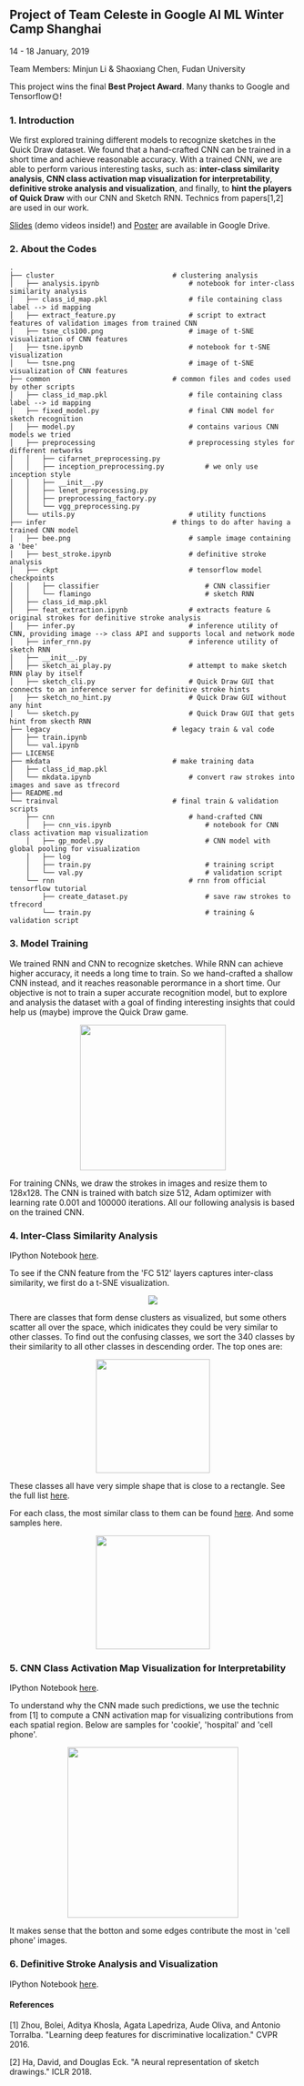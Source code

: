 ## Project of Team Celeste in Google AI ML Winter Camp Shanghai
14 - 18 January, 2019

Team Members: Minjun Li & Shaoxiang Chen, Fudan University

This project wins the final **Best Project Award**. Many thanks to Google and Tensorflow🌞!

### 1. Introduction
We first explored training different models to recognize sketches in the Quick Draw dataset. We found that a hand-crafted CNN can be trained in a short time and achieve reasonable accuracy. 
With a trained CNN, we are able to perform various interesting tasks, such as: **inter-class similarity analysis**, **CNN class activation map visualization for interpretability**, **definitive stroke analysis and visualization**, and finally, to **hint the players of Quick Draw** with our CNN and Sketch RNN. Technics from papers[1,2] are used in our work. 

[Slides](https://drive.google.com/file/d/1C3Z2w02fp16IHedLa7EsprKt8JuVorvW/view?usp=sharing) (demo videos inside!) and [Poster](https://docs.google.com/presentation/d/1ZVL8tNfcQwmrQDrjD7xsQrK2Wicy3xOxWTGXVyQEUHI/edit?usp=sharing) are available in Google Drive.

### 2. About the Codes

```
.   
├── cluster                             # clustering analysis
│   ├── analysis.ipynb                      # notebook for inter-class similarity analysis
│   ├── class_id_map.pkl                    # file containing class label --> id mapping
│   ├── extract_feature.py                  # script to extract features of validation images from trained CNN
│   ├── tsne_cls100.png                     # image of t-SNE visualization of CNN features
│   ├── tsne.ipynb                          # notebook for t-SNE visualization
│   └── tsne.png                            # image of t-SNE visualization of CNN features
├── common                              # common files and codes used by other scripts
│   ├── class_id_map.pkl                    # file containing class label --> id mapping   
│   ├── fixed_model.py                      # final CNN model for sketch recognition
│   ├── model.py                            # contains various CNN models we tried
│   ├── preprocessing                       # preprocessing styles for different networks
│   │   ├── cifarnet_preprocessing.py
│   │   ├── inception_preprocessing.py          # we only use inception style
│   │   ├── __init__.py
│   │   ├── lenet_preprocessing.py
│   │   ├── preprocessing_factory.py
│   │   └── vgg_preprocessing.py
│   └── utils.py                            # utility functions
├── infer                               # things to do after having a trained CNN model
│   ├── bee.png                             # sample image containing a 'bee'
│   ├── best_stroke.ipynb                   # definitive stroke analysis
│   ├── ckpt                                # tensorflow model checkpoints
│   │   ├── classifier                          # CNN classifier
│   │   └── flamingo                            # sketch RNN
│   ├── class_id_map.pkl
│   ├── feat_extraction.ipynb               # extracts feature & original strokes for definitive stroke analysis
│   ├── infer.py                            # inference utility of CNN, providing image --> class API and supports local and network mode
│   ├── infer_rnn.py                        # inference utility of sketch RNN
│   ├── __init__.py
│   ├── sketch_ai_play.py                   # attempt to make sketch RNN play by itself
│   ├── sketch_cli.py                       # Quick Draw GUI that connects to an inference server for definitive stroke hints
│   ├── sketch_no_hint.py                   # Quick Draw GUI without any hint
│   └── sketch.py                           # Quick Draw GUI that gets hint from skecth RNN
├── legacy                              # legacy train & val code
│   ├── train.ipynb
│   └── val.ipynb
├── LICENSE
├── mkdata                              # make training data
│   ├── class_id_map.pkl
│   └── mkdata.ipynb                        # convert raw strokes into images and save as tfrecord
├── README.md
└── trainval                            # final train & validation scripts
    ├── cnn                                 # hand-crafted CNN
    │   ├── cnn_vis.ipynb                       # notebook for CNN class activation map visualization
    │   ├── gp_model.py                         # CNN model with global pooling for visualization
    │   ├── log
    │   ├── train.py                            # training script
    │   └── val.py                              # validation script
    └── rnn                                 # rnn from official tensorflow tutorial
        ├── create_dataset.py                   # save raw strokes to tfrecord
        └── train.py                            # training & validation script
```

### 3. Model Training

We trained RNN and CNN to recognize sketches. While RNN can achieve higher accuracy, it needs a long time to train. So we hand-crafted a shallow CNN instead, and it reaches reasonable perormance in a short time. Our objective is not to train a super accurate recognition model, but to explore and analysis the dataset with a goal of finding interesting insights that could help us (maybe) improve the Quick Draw game. 
<div align="center">
  <img src="https://raw.githubusercontent.com/forwchen/celeste/master/pics/rnn%26cnn.png" height="256">
</div>

For training CNNs, we draw the strokes in images and resize them to 128x128. The CNN is trained with batch size 512, Adam optimizer with learning rate 0.001 and 100000 iterations. All our following analysis is based on the trained CNN. 

### 4. Inter-Class Similarity Analysis  
IPython Notebook [here](https://github.com/forwchen/celeste/blob/master/cluster/analysis.ipynb).

To see if the CNN feature from the 'FC 512' layers captures inter-class similarity, we first do a t-SNE visualization.
<div align="center">
  <img src="https://raw.githubusercontent.com/forwchen/celeste/master/pics/t-sne_merge.png">
</div>

There are classes that form dense clusters as visualized, but some others scatter all over the space, which inidicates they could be very similar to other classes. 
To find out the confusing classes, we sort the 340 classes by their similarity to all other classes in descending order. The top ones are:
<div align="center">
  <img src="https://raw.githubusercontent.com/forwchen/celeste/master/pics/similarity_top.png" height="200">
</div>

These classes all have very simple shape that is close to a rectangle. 
See the full list [here](https://github.com/forwchen/celeste/blob/master/pics/class_similarity_heatmap.png). 

For each class, the most similar class to them can be found [here](https://github.com/forwchen/celeste/blob/master/pics/most_similar.png). And some samples here.
<div align="center">
  <img src="https://raw.githubusercontent.com/forwchen/celeste/master/pics/similar_pair.png" height="200">
</div>

### 5. CNN Class Activation Map Visualization for Interpretability  
IPython Notebook [here](https://github.com/forwchen/celeste/blob/master/trainval/cnn/cnn_vis.ipynb).

To understand why the CNN made such predictions, we use the technic from [1] to compute a CNN activation map for visualizing contributions from each spatial region. Below are samples for 'cookie', 'hospital' and 'cell phone'.
<div align="center">
  <img src="https://raw.githubusercontent.com/forwchen/celeste/master/pics/cnn_activation_map.png" height="300">
</div>

It makes sense that the botton and some edges contribute the most in 'cell phone' images.

### 6. Definitive Stroke Analysis and Visualization  
IPython Notebook [here](https://github.com/forwchen/celeste/blob/master/infer/best_stroke.ipynb).


#### References
[1] Zhou, Bolei, Aditya Khosla, Agata Lapedriza, Aude Oliva, and Antonio Torralba. "Learning deep features for discriminative localization." CVPR 2016.

[2] Ha, David, and Douglas Eck. "A neural representation of sketch drawings." ICLR 2018.
